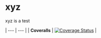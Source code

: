 # xyz
xyz is a test

| --- | --- |
| **Coveralls** | [![Coverage Status](https://coveralls.io/repos/github/Asad-1/xyz/badge.svg?branch=master)](https://coveralls.io/github/Asad-1/xyz?branch=master) |
